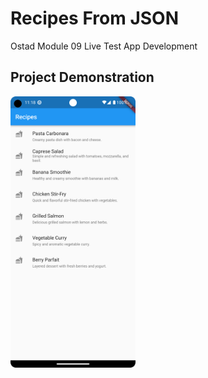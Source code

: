 # Recipes From JSON

Ostad Module 09 Live Test App Development

## Project Demonstration
<img src = "screenshot/mainscreen.png" width ="200" />